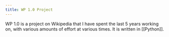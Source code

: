 ```yaml
---
title: WP 1.0 Project
---
```


WP 1.0 is a project on Wikipedia that I have spent the last 5 years working on, with various amounts of effort at various times. It is written in [[Python]].
